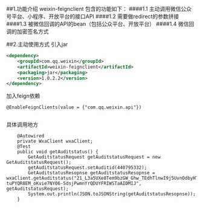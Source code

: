 ##1.功能介绍
weixin-feignclient 包含的功能如下：
####1.1 主动调用微信公众号平台、小程序、开放平台的接口API
####1.2 需要做redirect的参数拼接
####1.3 被微信回调的API的bean（包括公众平台、开放平台）
####1.4 微信回调的加密签名方式

##2.主动使用方式
引入jar
```xml
<dependency>
    <groupId>com.qq.weixin</groupId>
    <artifactId>weixin-feignclient</artifactId>
    <packaging>jar</packaging>
    <version>1.0.2.2</version>
</dependency>
```
加入feign依赖
```java_holder_method_tree
@EnableFeignClients(value = {"com.qq.weixin.api"})


```
具体调用地方
```java_holder_method_tree
    @Autowired
    private WxaClient wxaClient;
    @Test
    public void getAuditstatus() {
        GetAuditstatusRequest getAuditstatusRequest = new GetAuditstatusRequest();
        getAuditstatusRequest.setAuditid(440795332);
        GetAuditstatusResopnse getAuditstatusResopnse = wxaClient.getAuditstatus("21_L3a5UXe8Tem9bzGW_Ghw_TEdhTlnwI9j5UvnOdbyHTYvn95hMdwNWFFzHJKMkWjFjfk2hhVKCRWqUTPNgM56_cs6wvi9rQn0uSen1wyeO-tuPYQR8EM_oKvie7NY06-5dsjPwmnYrQDUYFRIWSTaAIDMIJ", getAuditstatusRequest);
        System.out.println(JSON.toJSONString(getAuditstatusResopnse));
    }
```








